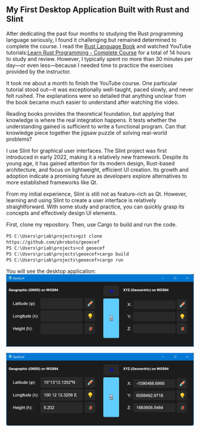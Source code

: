 ## My First Desktop Application Built with Rust and Slint
After dedicating the past four months to studying the Rust programming language seriously, I found it challenging but remained determined to complete the course. I read the [Rust Language Book](https://doc.rust-lang.org/stable/book/title-page.html) and watched YouTube tutorials:[Learn Rust Programming - Complete Course](https://youtu.be/BpPEoZW5IiY) for a total of 14 hours to study and review. However, I typically spent no more than 30 minutes per day—or even less—because I needed time to practice the exercises provided by the instructor.

It took me about a month to finish the YouTube course. One particular tutorial stood out—it was exceptionally well-taught, paced slowly, and never felt rushed. The explanations were so detailed that anything unclear from the book became much easier to understand after watching the video.

Reading books provides the theoretical foundation, but applying that knowledge is where the real integration happens. It tests whether the understanding gained is sufficient to write a functional program. Can that knowledge piece together the jigsaw puzzle of solving real-world problems?

I use Slint for graphical user interfaces. The Slint project was first introduced in early 2022, making it a relatively new framework. Despite its young age, it has gained attention for its modern design, Rust-based architecture, and focus on lightweight, efficient UI creation. Its growth and adoption indicate a promising future as developers explore alternatives to more established frameworks like Qt.

From my initial experience, Slint is still not as feature-rich as Qt. However, learning and using Slint to create a user interface is relatively straightforward. With some study and practice, you can quickly grasp its concepts and effectively design UI elements.

First, clone my repository. Then, use Cargo to build and run the code.

```console
PS C:\Users\priab\projects>git clone https://github.com/pbroboto/geoecef
PS C:\Users\priab\projects>cd geoecef
PS C:\Users\priab\projects\geoecef>cargo build
PS C:\Users\priab\projects\geoecef>cargo run
```
You will see the desktop application:
![GeoEcef on first run](https://github.com/pbroboto/geoecef/blob/main/images/geoecef_first_run.jpg)

![GeoEcef](https://github.com/pbroboto/geoecef/blob/main/images/geoecef_feature_image.png)
